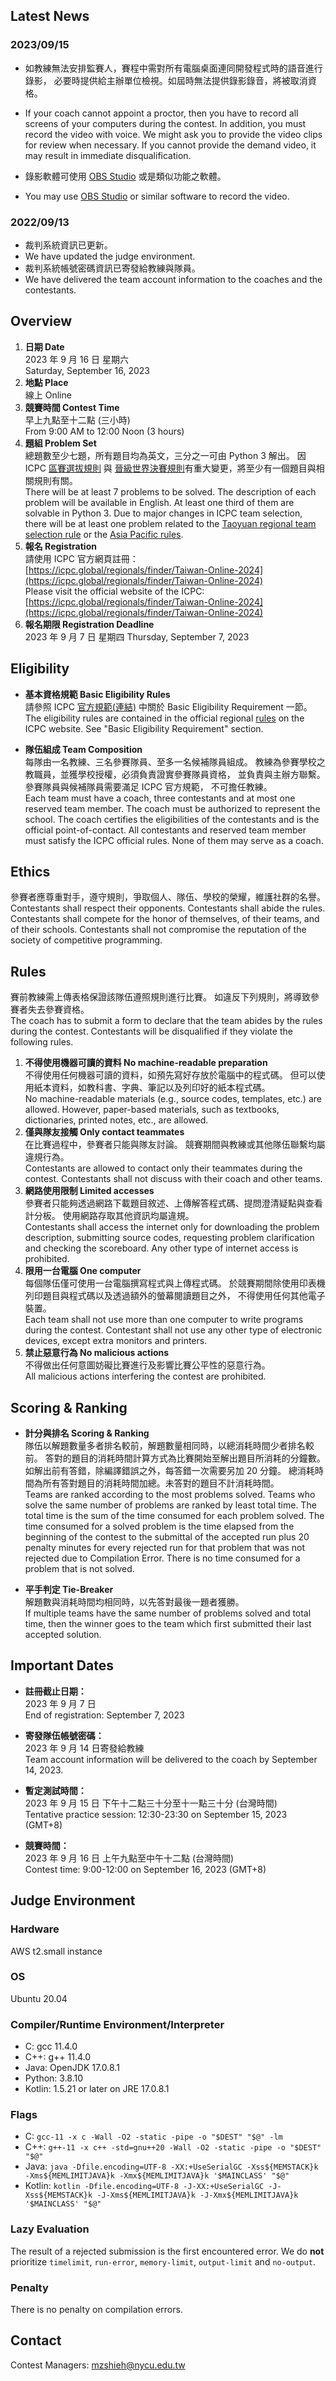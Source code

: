 ## Latest News

### 2023/09/15

+ 如教練無法安排監賽人，賽程中需對所有電腦桌面連同開發程式時的語音進行錄影，
必要時提供給主辦單位檢視。如屆時無法提供錄影錄音，將被取消資格。
+ If your coach cannot appoint a proctor, 
then you have to record all screens of your computers during the contest.
In addition, you must record the video with voice.
We might ask you to provide the video clips for review when 
necessary. If you cannot provide the demand video, it may result in 
immediate disqualification. 

+ 錄影軟體可使用 [OBS Studio](https://obsproject.com/) 或是類似功能之軟體。
+ You may use [OBS Studio](https://obsproject.com/) or similar software 
to record the video.


### 2022/09/13

- 裁判系統資訊已更新。
- We have updated the judge environment.
- 裁判系統帳號密碼資訊已寄發給教練與隊員。
- We have delivered the team account information to the coaches and the contestants.

## Overview

1. **日期 Date** <br>
   2023 年 9 月 16 日 星期六 <br>
   Saturday, September 16, 2023
2. **地點 Place** <br>
   線上
   Online
3. **競賽時間 Contest Time** <br>
   早上九點至十二點 (三小時) <br>
   From 9:00 AM to 12:00 Noon (3 hours)
4. **題組 Problem Set** <br>
   總題數至少七題，所有題目均為英文，三分之一可由 Python 3 解出。
   因 ICPC [區賽選拔規則](https://icpc2023.ntub.edu.tw/?page_id=78) 與 [晉級世界決賽規則](https://icpc.iisf.or.jp/asia-pacific/top/2023-24-cycle/)有重大變更，將至少有一個題目與相關規則有關。<br>
   There will be at least 7 problems to be solved. 
   The description of each problem will be available in English. 
   At least one third of them are solvable in Python 3. 
   Due to major changes in ICPC team selection, there will be at least one problem related to the [Taoyuan regional team selection rule](https://icpc2023.ntub.edu.tw/?page_id=78) or the [Asia Pacific rules](https://icpc.iisf.or.jp/asia-pacific/top/2023-24-cycle/).
6. **報名 Registration** <br>
   請使用 ICPC 官方網頁註冊：<br>
   [https://icpc.global/regionals/finder/Taiwan-Online-2024](https://icpc.global/regionals/finder/Taiwan-Online-2024)
   <br>
   Please visit the official website of the ICPC:<br>
   [https://icpc.global/regionals/finder/Taiwan-Online-2024](https://icpc.global/regionals/finder/Taiwan-Online-2024)
7. **報名期限 Registration Deadline**<br>
   2023 年 9 月 7 日 星期四
   Thursday, September 7, 2023

## Eligibility

+ **基本資格規範 Basic Eligibility Rules** <br>
  請參照 ICPC [官方規範(連結)](https://icpc.global/regionals/rules) 中關於 Basic Eligibility Requirement 一節。<br>
  The eligibility rules are contained in the official regional 
  [rules](https://icpc.global/regionals/rules) on the ICPC website. See "Basic Eligibility Requirement" section. 

+ **隊伍組成 Team Composition** <br>
每隊由一名教練、三名參賽隊員、至多一名候補隊員組成。
教練為參賽學校之教職員，並獲學校授權，必須負責證實參賽隊員資格，
並負責與主辦方聯繫。參賽隊員與候補隊員需要滿足 ICPC 官方規範，
不可擔任教練。<br>
Each team must have a coach, three contestants and at most one reserved 
team member. The coach must be authorized to represent the school. 
The coach certifies the eligibilities of the contestants and 
is the official point-of-contact. All contestants and reserved team 
member must satisfy the ICPC official rules. None of them may serve as a coach.

## Ethics

參賽者應尊重對手，遵守規則，爭取個人、隊伍、學校的榮耀，維護社群的名譽。<br>
Contestants shall respect their opponents. Contestants shall abide the rules. 
Contestants shall compete for the honor of themselves, of their teams, 
and of their schools. Contestants shall not compromise the reputation of 
the society of competitive programming.

## Rules

賽前教練需上傳表格保證該隊伍遵照規則進行比賽。
如違反下列規則，將導致參賽者失去參賽資格。<br>
The coach has to submit a form to declare that the team abides by the rules 
during the contest. Contestants will be disqualified if they violate the 
following rules.

1. **不得使用機器可讀的資料 No machine-readable preparation**<br>
不得使用任何機器可讀的資料，如預先寫好存放於電腦中的程式碼。
但可以使用紙本資料，如教科書、字典、筆記以及列印好的紙本程式碼。<br>
No machine-readable materials (e.g., source codes, templates, etc.) 
are allowed. However, paper-based materials, such as textbooks, 
dictionaries, printed notes, etc., are allowed.
2. **僅與隊友接觸 Only contact teammates**<br>
在比賽過程中，參賽者只能與隊友討論。
競賽期間與教練或其他隊伍聯繫均屬違規行為。<br>
Contestants are allowed to contact only their teammates during the contest. 
Contestants shall not discuss with their coach and other teams.
3. **網路使用限制 Limited accesses**<br>
參賽者只能夠透過網路下載題目敘述、上傳解答程式碼、提問澄清疑點與查看計分板。
使用網路存取其他資訊均屬違規。<br>
Contestants shall access the internet only for downloading the problem 
description, submitting source codes, requesting problem clarification 
and checking the scoreboard. Any other type of internet access is prohibited.
4. **限用一台電腦 One computer**<br>
每個隊伍僅可使用一台電腦撰寫程式與上傳程式碼。
於競賽期間除使用印表機列印題目與程式碼以及透過額外的螢幕閱讀題目之外，
不得使用任何其他電子裝置。<br>
Each team shall not  use more than one computer to write programs 
during the contest. Contestant shall not use any other type of electronic 
devices, except extra monitors and printers.
5. **禁止惡意行為 No malicious actions**<br>
不得做出任何意圖妨礙比賽進行及影響比賽公平性的惡意行為。<br>
All malicious actions interfering the contest are prohibited.

## Scoring & Ranking

+ **計分與排名 Scoring & Ranking** <br>
隊伍以解題數量多者排名較前，解題數量相同時，以總消耗時間少者排名較前。
答對的題目的消耗時間計算方式為比賽開始至解出題目所消耗的分鐘數。
如解出前有答錯，除編譯錯誤之外，每答錯一次需要另加 20 分鐘。
總消耗時間為所有答對題目的消耗時間加總。未答對的題目不計消耗時間。<br>
Teams are ranked according to the most problems solved. 
Teams who solve the same number of problems are ranked by least total time. 
The total time is the sum of the time consumed for each problem solved. 
The time consumed for a solved problem is the time elapsed from the beginning 
of the contest to the submittal of the accepted run plus 20 penalty minutes 
for every rejected run for that problem that was not rejected due to Compilation Error. 
There is no time consumed for a problem that is not solved.

+ **平手判定 Tie-Breaker**<br>
解題數與消耗時間均相同時，以先答對最後一題者獲勝。<br>
If multiple teams have the same number of problems solved and total time, 
then the winner goes to the team which first submitted their last accepted 
solution.

## Important Dates

+ **註冊截止日期：**<br>
2023 年 9 月 7 日<br>
End of registration: September 7, 2023
+ **寄發隊伍帳號密碼：**<br>
2023 年 9 月 14 日寄發給教練<br>
Team account information will be delivered to the coach by September 14, 2023.

+ **暫定測試時間：**<br>
2023 年 9 月 15 日 下午十二點三十分至十一點三十分 (台灣時間)<br>
Tentative practice session: 12:30-23:30 on September 15, 2023 (GMT+8)<br>

+ **競賽時間：**<br>
2023 年 9 月 16 日 上午九點至中午十二點 (台灣時間)<br>
Contest time: 9:00-12:00 on September 16, 2023 (GMT+8)

## Judge Environment

### Hardware
AWS t2.small instance

### OS
Ubuntu 20.04

### Compiler/Runtime Environment/Interpreter
+ C: gcc 11.4.0
+ C++: g++ 11.4.0
+ Java: OpenJDK 17.0.8.1
+ Python: 3.8.10
+ Kotlin: 1.5.21 or later on JRE 17.0.8.1

### Flags 
+ C: `gcc-11 -x c -Wall -O2 -static -pipe -o "$DEST" "$@" -lm`
+ C++: `g++-11 -x c++ -std=gnu++20 -Wall -O2 -static -pipe -o "$DEST" "$@"`
+ Java: `java -Dfile.encoding=UTF-8 -XX:+UseSerialGC -Xss${MEMSTACK}k -Xms${MEMLIMITJAVA}k -Xmx${MEMLIMITJAVA}k '$MAINCLASS' "$@"`
+ Kotlin: `kotlin -Dfile.encoding=UTF-8 -J-XX:+UseSerialGC -J-Xss${MEMSTACK}k -J-Xms${MEMLIMITJAVA}k -J-Xmx${MEMLIMITJAVA}k '$MAINCLASS' "$@"`

### Lazy Evaluation

The result of a rejected submission is the first encountered error. We do **not** prioritize `timelimit`, `run-error`, `memory-limit`, `output-limit` and `no-output`. 

### Penalty

There is no penalty on compilation errors.

## Contact
Contest Managers: mzshieh@nycu.edu.tw
